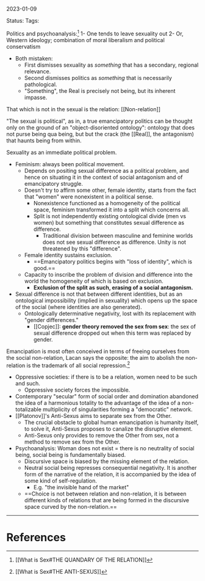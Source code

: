 2023-01-09

Status: 
Tags: 

Politics and psychoanalysis:[^1]
	1- One tends to leave sexuality out
	2- Or, Western ideology; combination of moral liberalism and political conservatism
* Both mistaken:
    * First dismisses sexuality as *something* that has a secondary, regional relevance.
    * Second dismisses politics as *something* that is necessarily pathological.
    * "Something", the Real is precisely not being, but its inherent impasse.

That which is not in the sexual is the relation: [[Non-relation]]

"The sexual is political", as in, a true emancipatory politics can be thought only on the ground of an "object-disoriented ontology": ontology that does not purse being qua being, but but the crack (the [[Real]], the antagonism) that haunts being from within.

Sexuality as an immediate political problem.
* Feminism: always been political movement.
    * Depends on positing sexual difference as a political problem, and hence on situating it in the context of social antagonism and of emancipatory struggle.
    * Doesn't try to affirm some other, female identity, starts from the fact that "women" were nonexistent in a political sense.
        * Nonexistence functioned as a homogeneity of the political space, feminism transformed it into a split which concerns all.
        * Split is not independently existing ontological divide (men vs women) but something that constitutes sexual difference as difference.
            * Traditional division between masculine and feminine worlds does not see sexual difference as difference. Unity is not threatened by this "difference".
    * Female identity sustains exclusion.
        * ==Emancipatory politics begins with "loss of identity", which is good.==
    - Capacity to inscribe the problem of division and difference into the world the homogeneity of which is based on exclusion.
        * **Exclusion of the split as such, erasing of a social antagonism.**
* Sexual difference is not that between different identities, but as an ontological impossibility (implied in sexuality) which opens up the space of the social (where identities are also generated).
    * Ontologically determinative negativity, lost with its replacement with "gender differences."
        * [[Copjec]]: **gender theory removed the sex from sex**: the sex of sexual difference dropped out when this term was replaced by gender.

Emancipation is most often conceived in terms of freeing ourselves from the social non-relation, Lacan says the opposite: the aim to abolish the non-relation is the trademark of all social repression.[^2]
* Oppressive societies: if there is to be a relation, women need to be such and such.
	* Oppressive society forces the impossible.
* Contemporary "secular" form of social order and domination abandoned the idea of a harmonious totality to the advantage of the idea of a non-totalizable multiplicity of singularities forming a "democratic" network.
* [[Platonov]]'s Anti-Sexus aims to separate sex from the Other.
	* The crucial obstacle to global human emancipation is humanity itself, to solve it, Anti-Sexus proposes to canalize the disruptive element.
	* Anti-Sexus only provides to remove the Other from sex, not a method to remove sex from the Other.
* Psychoanalysis: Woman does not exist = there is no neutrality of social being, social being is fundamentally biased.
	* Discursive space is biased by the missing element of the relation.
	* Neutral social being represses consequential negativity. It is another form of the narrative of the relation, it is accompanied by the idea of some kind of self-regulation.
	    * E.g. "the invisible hand of the market"	
	 - ==Choice is not between relation and non-relation, it is between different kinds of relations that are being formed in the discursive space curved by the non-relation.==


---
# References

[^1]: [[What is Sex#THE QUANDARY OF THE RELATION]]
[^2]: [[What is Sex#THE ANTI-SEXUS]]